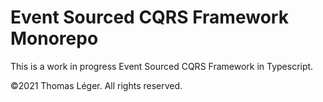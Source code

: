 # Event Sourced CQRS Framework Monorepo

This is a work in progress Event Sourced CQRS Framework in Typescript.

©2021 Thomas Léger. All rights reserved.
